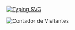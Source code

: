 <a href="https://git.io/typing-svg"><img src="https://readme-typing-svg.demolab.com?font=Fira+Code&weight=700&size=23&pause=1000&color=C71585&center=true&vCenter=true&width=435&lines=Ol%C3%A1%2C+seja+bem-vindo(a)!;Sempre+aprendendo+coisas+novas;Software+Embarcado;Linguagem+C" alt="Typing SVG" /></a>











![Contador de Visitantes](https://komarev.com/ghpvc/?username=kesiasouza&color=blue&style=flat-square)
